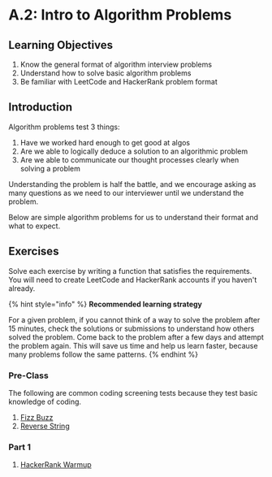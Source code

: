 # A.2: Intro to Algorithm Problems

## Learning Objectives

1. Know the general format of algorithm interview problems
2. Understand how to solve basic algorithm problems
3. Be familiar with LeetCode and HackerRank problem format

## Introduction

Algorithm problems test 3 things:

1. Have we worked hard enough to get good at algos
2. Are we able to logically deduce a solution to an algorithmic problem
3. Are we able to communicate our thought processes clearly when solving a problem

Understanding the problem is half the battle, and we encourage asking as many questions as we need to our interviewer until we understand the problem.

Below are simple algorithm problems for us to understand their format and what to expect.

## Exercises

Solve each exercise by writing a function that satisfies the requirements. You will need to create LeetCode and HackerRank accounts if you haven't already.

{% hint style="info" %}
**Recommended learning strategy**

For a given problem, if you cannot think of a way to solve the problem after 15 minutes, check the solutions or submissions to understand how others solved the problem. Come back to the problem after a few days and attempt the problem again. This will save us time and help us learn faster, because many problems follow the same patterns.
{% endhint %}

### Pre-Class

The following are common coding screening tests because they test basic knowledge of coding.

1. [Fizz Buzz](https://leetcode.com/problems/fizz-buzz/)
2. [Reverse String](https://leetcode.com/problems/reverse-string/)

### Part 1

1. [HackerRank Warmup](https://www.hackerrank.com/domains/algorithms?filters%5Bsubdomains%5D%5B%5D=warmup)
